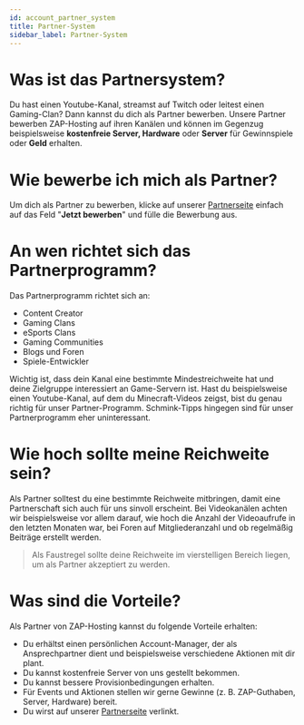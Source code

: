 ```yaml
---
id: account_partner_system
title: Partner-System
sidebar_label: Partner-System
---
```


# Was ist das Partnersystem?
Du hast einen Youtube-Kanal, streamst auf Twitch oder leitest einen Gaming-Clan? Dann kannst du dich als Partner bewerben. Unsere Partner bewerben ZAP-Hosting auf ihren Kanälen und können im Gegenzug beispielsweise **kostenfreie Server, Hardware** oder **Server** für Gewinnspiele oder **Geld** erhalten.

# Wie bewerbe ich mich als Partner?

Um dich als Partner zu bewerben, klicke auf unserer [Partnerseite](https://zap-hosting.com/de/partner/) einfach auf das Feld "**Jetzt bewerben**" und fülle die Bewerbung aus. 

# An wen richtet sich das Partnerprogramm?
Das Partnerprogramm richtet sich an:
- Content Creator
- Gaming Clans
- eSports Clans
- Gaming Communities
- Blogs und Foren
- Spiele-Entwickler

Wichtig ist, dass dein Kanal eine bestimmte Mindestreichweite hat und deine Zielgruppe interessiert an Game-Servern ist. Hast du beispielsweise einen Youtube-Kanal, auf dem du Minecraft-Videos zeigst, bist du genau richtig für unser Partner-Programm. Schmink-Tipps hingegen sind für unser Partnerprogramm eher uninteressant.

# Wie hoch sollte meine Reichweite sein?

Als Partner solltest du eine bestimmte Reichweite mitbringen, damit eine Partnerschaft sich auch für uns sinvoll erscheint. Bei Videokanälen achten wir beispielsweise vor allem darauf, wie hoch die Anzahl der Videoaufrufe in den letzten Monaten war, bei Foren auf Mitgliederanzahl und ob regelmäßig Beiträge erstellt werden.

> Als Faustregel sollte deine Reichweite im vierstelligen Bereich liegen, um als Partner akzeptiert zu werden.

# Was sind die Vorteile?

Als Partner von ZAP-Hosting kannst du folgende Vorteile erhalten:

- Du erhältst einen persönlichen Account-Manager, der als Ansprechpartner dient und beispielsweise verschiedene Aktionen mit dir plant.
- Du kannst kostenfreie Server von uns gestellt bekommen.
- Du kannst bessere Provisionbedingungen erhalten.
- Für Events und Aktionen stellen wir gerne Gewinne (z. B. ZAP-Guthaben, Server, Hardware) bereit.
- Du wirst auf unserer [Partnerseite](https://zap-hosting.com/de/partner/) verlinkt.